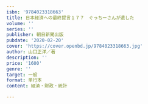 ```yaml
---
isbn: '9784023318663'
title: 日本経済への最終提言１７７　ぐっちーさんが遺した
volume: ''
series: ''
publisher: 朝日新聞出版
pubdate: '2020-02-20'
cover: 'https://cover.openbd.jp/9784023318663.jpg'
author: 山口正洋／著
description: ''
price: '1600'
genre: ''
target: 一般
format: 単行本
content: 経済・財政・統計

---
```

